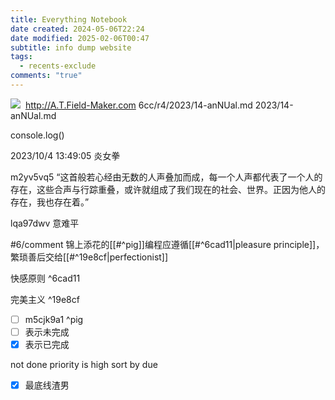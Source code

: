 ```yaml
---
title: Everything Notebook
date created: 2024-05-06T22:24
date modified: 2025-02-06T00:47
subtitle: info dump website
tags:
  - recents-exclude
comments: "true"
---
```


![](https://cdn-dynmedia-1.microsoft.com/is/image/microsoftcorp/MSFT-Illustration-photo-with-mountains-icon)
![]()
http://A.T.Field-Maker.com
6cc/r4/2023/14-anNUal.md
2023/14-anNUal.md

console.log()

2023/10/4 13:49:05
炎女拳

m2yv5vq5
“这首般若心经由无数的人声叠加而成，每一个人声都代表了一个人的存在，这些合声与行踪重叠，或许就组成了我们现在的社会、世界。正因为他人的存在，我也存在着。”

lqa97dwv
意难平

#6/comment 锦上添花的[[#^pig]]编程应遵循[[#^6cad11|pleasure principle]]，繁琐善后交给[[#^19e8cf|perfectionist]]

快感原则 ^6cad11

完美主义 ^19e8cf

- [ ] m5cjk9a1
 ^pig
- [ ] 表示未完成
- [x] 表示已完成

not done
priority is high
sort by due

- [x] 最底线渣男